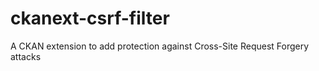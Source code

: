 # ckanext-csrf-filter
A CKAN extension to add protection against Cross-Site Request Forgery attacks
